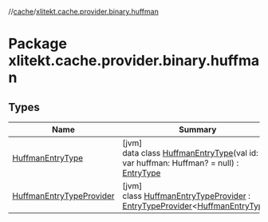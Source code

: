 //[cache](../../index.md)/[xlitekt.cache.provider.binary.huffman](index.md)

# Package xlitekt.cache.provider.binary.huffman

## Types

| Name | Summary |
|---|---|
| [HuffmanEntryType](-huffman-entry-type/index.md) | [jvm]<br>data class [HuffmanEntryType](-huffman-entry-type/index.md)(val id: [Int](https://kotlinlang.org/api/latest/jvm/stdlib/kotlin/-int/index.html), var huffman: Huffman? = null) : [EntryType](../xlitekt.cache.provider/-entry-type/index.md) |
| [HuffmanEntryTypeProvider](-huffman-entry-type-provider/index.md) | [jvm]<br>class [HuffmanEntryTypeProvider](-huffman-entry-type-provider/index.md) : [EntryTypeProvider](../xlitekt.cache.provider/-entry-type-provider/index.md)&lt;[HuffmanEntryType](-huffman-entry-type/index.md)&gt; |
